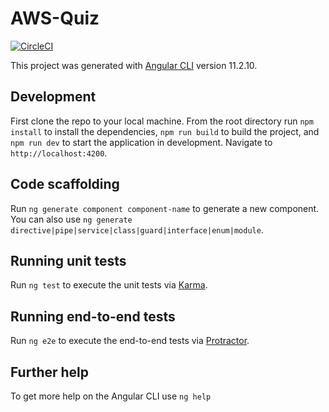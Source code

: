 # AWS-Quiz

[![CircleCI](https://circleci.com/gh/EssenceOfChaos/aws-quiz.svg?style=svg)](https://circleci.com/gh/EssenceOfChaos/aws-quiz)

This project was generated with [Angular CLI](https://github.com/angular/angular-cli) version 11.2.10.

## Development

First clone the repo to your local machine. From the root directory run `npm install` to install the dependencies, `npm run build` to build the project, and `npm run dev` to start the application in development. Navigate to `http://localhost:4200`.

## Code scaffolding

Run `ng generate component component-name` to generate a new component. You can also use `ng generate directive|pipe|service|class|guard|interface|enum|module`.

## Running unit tests

Run `ng test` to execute the unit tests via [Karma](https://karma-runner.github.io).

## Running end-to-end tests

Run `ng e2e` to execute the end-to-end tests via [Protractor](http://www.protractortest.org/).

## Further help

To get more help on the Angular CLI use `ng help`

